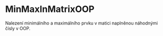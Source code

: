 # MinMaxInMatrixOOP
Nalezení minimálního a maximálního prvku v matici naplněnou náhodnými čísly v OOP.
